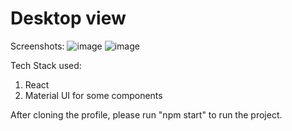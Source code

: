 # Desktop view

Screenshots:
![image](https://github.com/Greninja28/VENQ-task/assets/89766122/9ba6e0c6-5dd7-4414-b4e7-bafef05e1848)
![image](https://github.com/Greninja28/VENQ-task/assets/89766122/2ef5aa30-3e9a-40ba-9cc2-42d3e4f5292c)

Tech Stack used: 
1. React
2. Material UI for some components

After cloning the profile, please run "npm start" to run the project.

